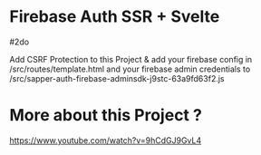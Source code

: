 # Firebase Auth SSR + Svelte 

#2do

Add CSRF Protection to this Project & add your firebase config in /src/routes/template.html and your firebase admin credentials to /src/sapper-auth-firebase-adminsdk-j9stc-63a9fd63f2.js


# More about this Project ?

https://www.youtube.com/watch?v=9hCdGJ9GvL4
